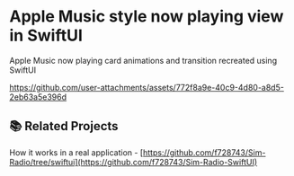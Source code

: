 # Apple Music style now playing view in SwiftUI

Apple Music now playing card animations and transition recreated using SwiftUI

https://github.com/user-attachments/assets/772f8a9e-40c9-4d80-a8d5-2eb63a5e396d

## 📚 Related Projects
How it works in a real application - [https://github.com/f728743/Sim-Radio/tree/swiftui](https://github.com/f728743/Sim-Radio-SwiftUI)
